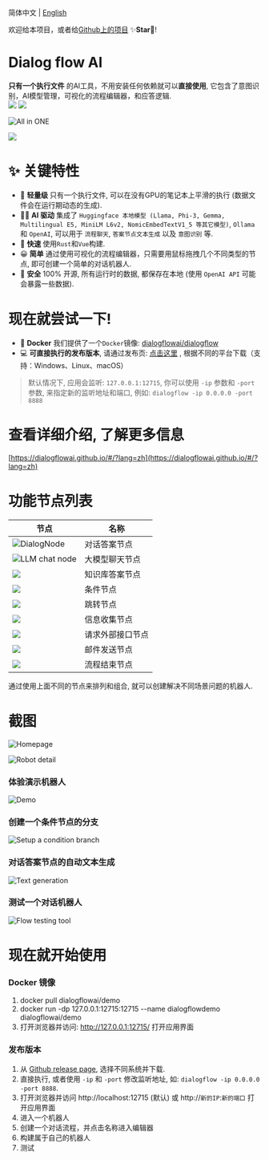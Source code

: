 简体中文 | [English](./README.md)

欢迎给本项目，或者给[Github上的项目](https://github.com/dialogflowai/dialogflow) ✨**Star**🎇!

# Dialog flow AI
**只有一个执行文件** 的AI工具，不用安装任何依赖就可以**直接使用**, 它包含了意图识别，AI模型管理，可视化的流程编辑器，和应答逻辑.  
<img src="https://img.shields.io/badge/Latest_version-v1.19.1-blue" /> <img src="https://img.shields.io/badge/MSRV-1.85.0-green" />

![All in ONE](./doc/assets/allinone.png)

![](./doc/assets/screenshots/flow-editor-zh.png)

# ✨ 关键特性
* 🛒 **轻量级** 只有一个执行文件, 可以在没有GPU的笔记本上平滑的执行 (数据文件会在运行期动态的生成).
* 🐱‍🏍 **AI 驱动** 集成了 `Huggingface 本地模型 (Llama, Phi-3, Gemma, Multilingual E5, MiniLM L6v2, NomicEmbedTextV1_5 等其它模型)`, `Ollama` 和 `OpenAI`, 可以用于 `流程聊天`, `答案节点文本生成` 以及 `意图识别` 等.
* 🚀 **快速** 使用`Rust`和`Vue`构建.
* 😀 **简单** 通过使用可视化的流程编辑器，只需要用鼠标拖拽几个不同类型的节点, 即可创建一个简单的对话机器人.
* 🔐 **安全** 100% 开源, 所有运行时的数据, 都保存在本地 (使用 `OpenAI API` 可能会暴露一些数据).

# 现在就尝试一下!
* 🐋 **Docker** 我们提供了一个`Docker`镜像: [dialogflowai/dialogflow](https://hub.docker.com/r/dialogflowai/dialogflow/)
* 💻 **可直接执行的发布版本**, 请通过发布页: [点击这里](https://github.com/dialogflowai/dialogflow/releases) , 根据不同的平台下载（支持：Windows、Linux、macOS）

> 默认情况下, 应用会监听: `127.0.0.1:12715`, 你可以使用 `-ip` 参数和 `-port` 参数, 来指定新的监听地址和端口, 例如: `dialogflow -ip 0.0.0.0 -port 8888`

<!-- # Releases and source code
* 💾 If you're looking for **binary releases**, please check [here](https://github.com/dialogflowai/dialogflow/releases)
* 🎈 The **back end** of this application is [here](https://github.com/dialogflowchatbot/dialogflow-backend)
* 🎨 The **front end** of this application is [here](https://github.com/dialogflowchatbot/dialogflow-frontend) -->

# 查看详细介绍, 了解更多信息
[https://dialogflowai.github.io/#/?lang=zh](https://dialogflowai.github.io/#/?lang=zh)

# 功能节点列表
|节点|名称|
|----|----|
|![DialogNode](./doc/assets/screenshots/dialogNode.png)|对话答案节点|
|![LLM chat node](./doc/assets/screenshots/llmChatNode.png)|大模型聊天节点|
|![](./doc/assets/screenshots/knowledgeBaseAnswerNode.png)|知识库答案节点|
|![](./doc/assets/screenshots/conditionNode.png)|条件节点|
|![](./doc/assets/screenshots/gotoNode.png)|跳转节点|
|![](./doc/assets/screenshots/collectNode.png)|信息收集节点|
|![](./doc/assets/screenshots/externalApiNode.png)|请求外部接口节点|
|![](./doc/assets/screenshots/sendEmailNode.png)|邮件发送节点|
|![](./doc/assets/screenshots/theEndNode.png)|流程结束节点|

通过使用上面不同的节点来排列和组合, 就可以创建解决不同场景问题的机器人.

# 截图
![Homepage](./doc/assets/screenshots/homepage.png)

![Robot detail](./doc/assets/screenshots/robotDetail.png)

### 体验演示机器人
![Demo](./doc/assets/screenshots/demo1.gif)

### 创建一个条件节点的分支
![Setup a condition branch](./doc/assets/screenshots/condition1.gif)

### 对话答案节点的自动文本生成

![Text generation](./doc/assets/screenshots/textGeneration.gif "Text generation")

### 测试一个对话机器人
![Flow testing tool](./doc/assets/screenshots/testing.png "Flow testing tool")


# 现在就开始使用

### Docker 镜像
1. docker pull dialogflowai/demo
2. docker run -dp 127.0.0.1:12715:12715 --name dialogflowdemo dialogflowai/demo
3. 打开浏览器并访问: http://127.0.0.1:12715/ 打开应用界面

### 发布版本
1. 从 [Github release page](https://github.com/dialogflowai/dialogflow/releases), 选择不同系统并下载.
1. 直接执行, 或者使用 `-ip` 和 `-port` 修改监听地址, 如: `dialogflow -ip 0.0.0.0 -port 8888`.
1. 打开浏览器并访问 http://localhost:12715 (默认) 或 http://`新的IP`:`新的端口` 打开应用界面
1. 进入一个机器人
2. 创建一个对话流程，并点击名称进入编辑器
1. 构建属于自己的机器人
1. 测试
